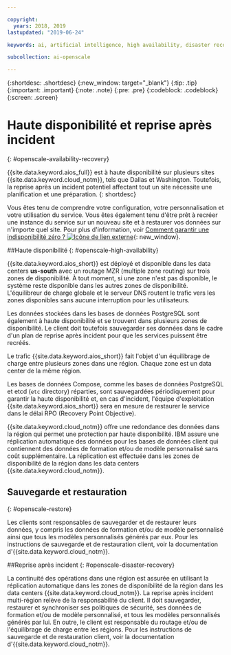 ```yaml
---

copyright:
  years: 2018, 2019
lastupdated: "2019-06-24"

keywords: ai, artificial intelligence, high availability, disaster recovery, recovery, load-balancing, postgres

subcollection: ai-openscale

---
```


{:shortdesc: .shortdesc}
{:new_window: target="_blank"}
{:tip: .tip}
{:important: .important}
{:note: .note}
{:pre: .pre}
{:codeblock: .codeblock}
{:screen: .screen}

# Haute disponibilité et reprise après incident
{: #openscale-availability-recovery}

{{site.data.keyword.aios_full}} est à haute disponibilité sur plusieurs sites {{site.data.keyword.cloud_notm}}, tels que Dallas et Washington. Toutefois, la reprise après un incident potentiel affectant tout un site nécessite une planification et une préparation.
{: shortdesc}

Vous êtes tenu de comprendre votre configuration, votre personnalisation et votre utilisation du service. Vous êtes également tenu d'être prêt à recréer une instance du service sur un nouveau site et à restaurer vos données sur n'importe quel site. Pour plus d'information, voir [Comment garantir une indisponibilité zéro ?
![Icône de lien externe](../../icons/launch-glyph.svg "Icône de lien externe")](/docs/overview?topic=overview-zero-downtime#zero-downtime){: new_window}.

##Haute disponibilité 
{: #openscale-high-availability}

{{site.data.keyword.aios_short}} est déployé et disponible dans les data centers
**us-south** avec un routage MZR (multiple zone routing) sur trois zones de disponibilité. À tout moment, si une zone n'est pas disponible, le système reste disponible dans les autres zones de disponibilité. L'équilibreur de charge globale et le serveur DNS routent le trafic vers les zones disponibles sans aucune interruption pour les utilisateurs.

Les données stockées dans les bases de données PostgreSQL sont également à haute disponibilité et se trouvent dans plusieurs zones de disponibilité. Le client doit toutefois sauvegarder ses données dans le cadre d'un plan de reprise après incident pour que les services puissent être recréés.

Le trafic {{site.data.keyword.aios_short}} fait l'objet d'un équilibrage de charge entre plusieurs zones dans une région. Chaque zone est un data center de la même région. 

Les bases de données Compose, comme les bases de données PostgreSQL et etcd (<code>etc</code> directory) réparties,
sont sauvegardées périodiquement pour garantir la haute disponibilité et, en cas d'incident,
l'équipe d'exploitation {{site.data.keyword.aios_short}} sera en mesure de restaurer le service dans le délai RPO (Recovery Point Objective).
 
{{site.data.keyword.cloud_notm}} offre une redondance des données dans la région qui permet une protection par haute disponibilité. IBM assure une réplication automatique des données pour les bases de données client qui contiennent des données de formation et/ou de modèle personnalisé sans coût supplémentaire. La réplication est effectuée dans les zones de disponibilité de la région dans les data centers {{site.data.keyword.cloud_notm}}.
 
## Sauvegarde et restauration
{: #openscale-restore}

Les clients sont responsables de sauvegarder et de restaurer leurs données,
y compris les données de formation et/ou de modèle personnalisé ainsi que tous les modèles personnalisés générés par eux. Pour les instructions de sauvegarde et de restauration client, voir la documentation d'{{site.data.keyword.cloud_notm}}.
 
##Reprise après incident
{: #openscale-disaster-recovery}

La continuité des opérations dans une région est assurée en
utilisant la réplication automatique dans les zones de disponibilité de la région dans les data centers {{site.data.keyword.cloud_notm}}. La reprise après incident multi-région relève de la responsabilité du client. Il doit sauvegarder, restaurer et synchroniser
ses politiques de sécurité, ses données de formation et/ou de modèle personnalisé, et tous les modèles personnalisés générés par lui. En outre, le client est responsable du routage et/ou de l'équilibrage de charge entre les régions. Pour les instructions de sauvegarde et de restauration client, voir la documentation d'{{site.data.keyword.cloud_notm}}.
